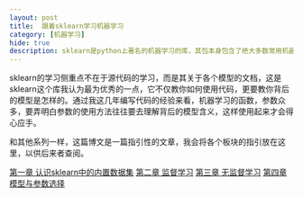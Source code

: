 ```yaml
---
layout: post
title:  跟着sklearn学习机器学习
category: [机器学习] 
hide: true
description: sklearn是python上著名的机器学习的库，其包本身包含了绝大多数常用机器学习的方法和函数。机器学习的路线向来就繁杂，初学者很容易迷失方向，或者学得不够体系，希望能通过sklearn的学习来形成自己的机器学习知识框架。
---
```


sklearn的学习侧重点不在于源代码的学习，而是其关于各个模型的文档，这是sklearn这个库我认为最为优秀的一点，它不仅教你如何使用代码，更要教你背后的模型是怎样的。通过我这几年编写代码的经验来看，机器学习的函数，参数众多，要弄明白参数的使用方法往往要去理解背后的模型含义，这样使用起来才会得心应手。

和其他系列一样，这篇博文是一篇指引性的文章，我会将各个板块的指引放在这里，以供后来者查阅。

[第一章 认识sklearn中的内置数据集](/)
[第二章 监督学习](/)
[第三章 无监督学习](/)
[第四章 模型与参数选择](/) 